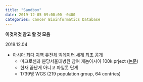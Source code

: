 ```yaml
---
title: "Sandbox"
date: 2019-12-05 09:00:00 -0400
categories: Cancer Bioinformatics Database
---
```


**이것저것 참고 할 것 모음**  

2019.12.04
- [아시아 최다 지역 유전체 빅데이터 세계 최초 공개](http://www.aitimes.kr/news/articleView.html?idxno=14838)
    - 마크로젠과 분당서울대병원 참여 케놈아시아 100k prject ([논문](https://www.nature.com/articles/s41586-019-1793-z.pdf))
    - 현재 끝난게 아니고 파일롯 단계
    - 1739명 WGS (219 population group, 64 contries)
